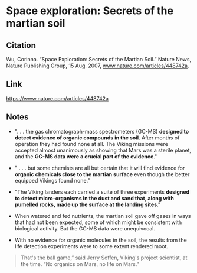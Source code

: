 # Space exploration: Secrets of the martian soil

## Citation

Wu, Corinna. “Space Exploration: Secrets of the Martian Soil.” Nature News, Nature Publishing Group, 15 Aug. 2007, www.nature.com/articles/448742a.

## Link

https://www.nature.com/articles/448742a

## Notes

- ". . . the gas chromatograph-mass spectrometers (GC-MS) **designed to detect evidence of organic compounds in the soil**. After months of operation they had found none at all. The Viking missions were accepted almost unanimously as showing that Mars was a sterile planet, and the **GC-MS data were a crucial part of the evidence**."

- " . . . but some chemists are all but certain that it will find evidence for **organic chemicals close to the martian surface** even though the better equipped Vikings found none."

- "The Viking landers each carried a suite of three experiments **designed to detect micro-organisms in the dust and sand that, along with pumelled rocks, made up the surface at the landing sites**." 

- When watered and fed nutrients, the martian soil gave off gases in ways that had not been expected, some of which might be consistent with biological activity. But the GC-MS data were unequivocal.

- With no evidence for organic molecules in the soil, the results from the life detection experiments were to some extent rendered moot.

> That's the ball game,” said Jerry Soffen, Viking's project scientist, at the time. “No organics on Mars, no life on Mars.”
